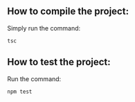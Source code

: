## How to compile the project:

Simply run the command:

`tsc`

## How to test the project:
Run the command:

`npm test`